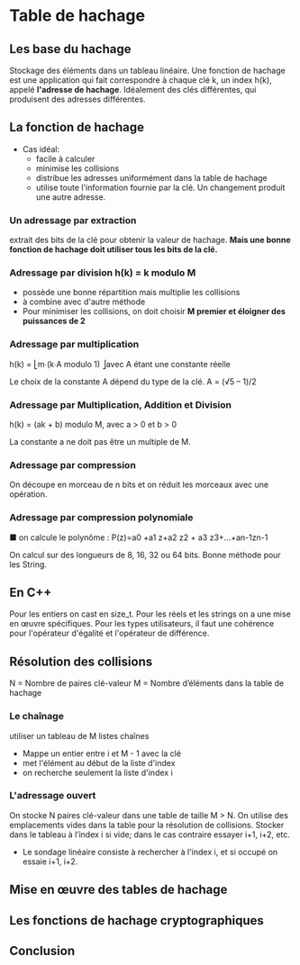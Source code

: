# Table de hachage 

## Les base du hachage 

Stockage des éléments dans un tableau linéaire. Une fonction de hachage est une application qui fait correspondre à chaque clé k, un index h(k), appelé **l'adresse de hachage**. Idéalement des clés différentes, qui produisent des  adresses différentes. 

## La fonction de hachage 

- Cas idéal:
  - facile à calculer
  - minimise les collisions
  - distribue les adresses uniformément dans la table de hachage
  - utilise toute l'information fournie par la clé. Un changement produit une autre adresse. 

### Un adressage par extraction 

extrait des bits de la clé pour obtenir la valeur de hachage. **Mais une bonne fonction de hachage doit utiliser tous les bits de la clé.**

### Adressage par division h(k) = k modulo M

- possède une bonne répartition mais multiplie les collisions
- à combine avec d'autre méthode 
- Pour minimiser les collisions, on doit choisir **M premier et éloigner des puissances de 2**

### Adressage par multiplication

h(k) = ⎣m∙(k∙A modulo 1) ⎦avec A étant une constante réelle

Le choix de la constante A dépend du type de la clé.  A = (√5 – 1)/2

### Adressage par Multiplication, Addition et Division

h(k) = (ak + b) modulo M, avec a > 0 et b > 0 

La constante a ne doit pas être un multiple de M. 

### Adressage par compression 

On découpe en morceau de n bits et on réduit les morceaux avec une opération. 

### Adressage par compression polynomiale

■ on calcule le polynôme :
P(z)=a0 +a1 z+a2 z2 + a3 z3+...+an-1zn-1

On calcul sur des longueurs de 8, 16, 32 ou 64 bits. Bonne méthode pour les String. 

## En C++

Pour les entiers on cast en size_t. Pour les réels et les strings on a une mise en œuvre spécifiques. Pour les types utilisateurs, il faut une cohérence pour l'opérateur d'égalité et l'opérateur de différence. 

## Résolution des collisions

N = Nombre de paires clé-valeur
M = Nombre d’éléments dans la table de hachage

### Le chaînage 

utiliser un tableau de M listes chaînes

- Mappe un entier entre i et M - 1 avec la clé
- met l'élément au début de la liste d'index
- on recherche seulement la liste d'index i



### L'adressage ouvert 

On stocke N paires clé-valeur dans une table de taille M > N. On utilise des emplacements vides dans la table pour la résolution de collisions.  Stocker dans le tableau à l’index i si vide; dans le cas contraire essayer i+1, i+2, etc.

- Le sondage linéaire consiste à rechercher à l'index i, et si occupé on essaie i+1, i+2. 

## Mise en œuvre des tables de hachage 

## Les fonctions de hachage cryptographiques

## Conclusion

